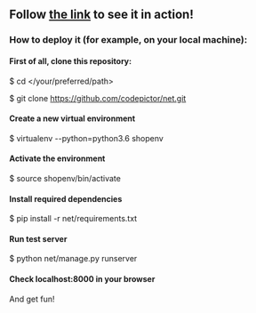 ## Follow [the link](http://grozzmaster.pythonanywhere.com) to see it in action!

### How to deploy it (for example, on your local machine):

#### First of all, clone this repository:
$ cd </your/preferred/path>

$ git clone https://github.com/codepictor/net.git

#### Create a new virtual environment
$ virtualenv --python=python3.6 shopenv

#### Activate the environment
$ source shopenv/bin/activate

#### Install required dependencies
$ pip install -r net/requirements.txt

#### Run test server
$ python net/manage.py runserver

#### Check localhost:8000 in your browser
And get fun!


